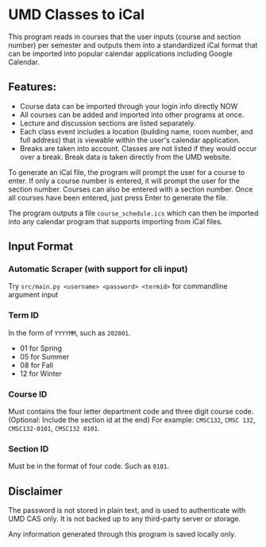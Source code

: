 # UMD Classes to iCal

This program reads in courses that the user inputs (course and section number) per semester and outputs them into a standardized iCal format that can be imported into popular calendar applications including Google Calendar.

## Features:

* Course data can be imported through your login info directly NOW
* All courses can be added and imported into other programs at once.
* Lecture and discussion sections are listed separately.
* Each class event includes a location (building name, room number, and full address) that is viewable within the user's calendar application.
* Breaks are taken into account. Classes are not listed if they would occur over a break. Break data is taken directly from the UMD website.

To generate an iCal file, the program will prompt the user for a course to enter. If only a course number is entered, it will prompt the user for the section number. Courses can also be entered with a section number. Once all courses have been entered, just press Enter to generate the file.

The program outputs a file `course_schedule.ics` which can then be imported into any calendar program that supports importing from iCal files.

## Input Format

### Automatic Scraper (with support for cli input)

Try `src/main.py <username> <password> <termid>` for commandline argument input

### Term ID
In the form of `YYYYMM`, such as `202001`.
- 01 for Spring
- 05 for Summer
- 08 for Fall
- 12 for Winter

### Course ID
Must contains the four letter department code and three digit course code. (Optional: Include the section id at the end) For example: `CMSC132`, `CMSC 132`, `CMSC132-0101`, `CMSC132 0101`.

### Section ID
Must be in the format of four code. Such as `0101`.

## Disclaimer

The password is not stored in plain text, and is used to authenticate with UMD CAS only. It is not backed up to any third-party server or storage.

Any information generated through this program is saved locally only.
